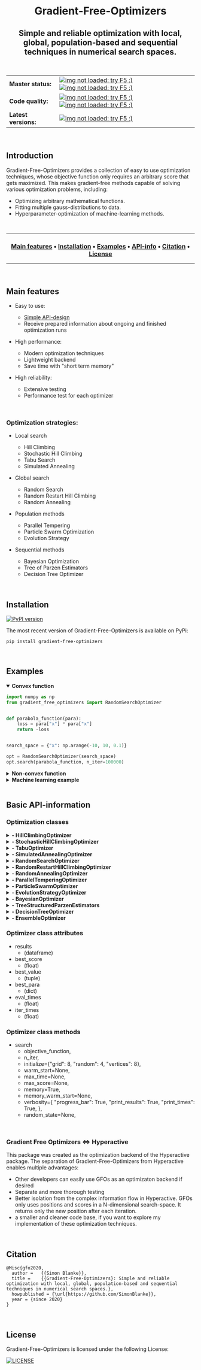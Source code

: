 <h1 align="center"> 
  Gradient-Free-Optimizers
</h1>

<h2 align="center">
  Simple and reliable optimization with local, global, population-based and sequential techniques in numerical search spaces.
</h2>

<br>

<table>
  <tbody>
    <tr align="left" valign="center">
      <td>
        <strong>Master status:</strong>
      </td>
      <td>
        <a href="https://travis-ci.com/SimonBlanke/Gradient-Free-Optimizers">
          <img src="https://img.shields.io/travis/com/SimonBlanke/Gradient-Free-Optimizers/master?style=flat-square&logo=travis" alt="img not loaded: try F5 :)">
        </a>
        <a href="https://coveralls.io/github/SimonBlanke/Gradient-Free-Optimizers">
          <img src="https://img.shields.io/coveralls/github/SimonBlanke/Gradient-Free-Optimizers?style=flat-square&logo=codecov" alt="img not loaded: try F5 :)">
        </a>
      </td>
    </tr>
    <tr/>
    <tr align="left" valign="center">
      <td>
         <strong>Code quality:</strong>
      </td>
      <td>
        <a href="https://codeclimate.com/github/SimonBlanke/Gradient-Free-Optimizers">
        <img src="https://img.shields.io/codeclimate/maintainability/SimonBlanke/Gradient-Free-Optimizers?style=flat-square&logo=code-climate" alt="img not loaded: try F5 :)">
        </a>
        <a href="https://scrutinizer-ci.com/g/SimonBlanke/Gradient-Free-Optimizers/">
        <img src="https://img.shields.io/scrutinizer/quality/g/SimonBlanke/Gradient-Free-Optimizers?style=flat-square&logo=scrutinizer-ci" alt="img not loaded: try F5 :)">
        </a>
      </td>
    </tr>
    <tr/>    <tr align="left" valign="center">
      <td>
        <strong>Latest versions:</strong>
      </td>
      <td>
        <a href="https://pypi.org/project/gradient_free_optimizers/">
          <img src="https://img.shields.io/pypi/v/Gradient-Free-Optimizers?style=flat-square&logo=PyPi&logoColor=white&color=blue" alt="img not loaded: try F5 :)">
        </a>
      </td>
    </tr>
  </tbody>
</table>

<br>

## Introduction

Gradient-Free-Optimizers provides a collection of easy to use optimization techniques, 
whose objective function only requires an arbitrary score that gets maximized. 
This makes gradient-free methods capable of solving various optimization problems, including: 
- Optimizing arbitrary mathematical functions.
- Fitting multiple gauss-distributions to data.
- Hyperparameter-optimization of machine-learning methods.


<br>

---

<div align="center"><a name="menu"></a>
  <h3>
    <a href="https://github.com/SimonBlanke/Gradient-Free-Optimizers#main-features">Main features</a> •
    <a href="https://github.com/SimonBlanke/Gradient-Free-Optimizers#installation">Installation</a> •
    <a href="https://github.com/SimonBlanke/Gradient-Free-Optimizers#examples">Examples</a> •
    <a href="https://github.com/SimonBlanke/Gradient-Free-Optimizers#basic-api-information">API-info</a> •
    <a href="https://github.com/SimonBlanke/Gradient-Free-Optimizers#citation">Citation</a> •
    <a href="https://github.com/SimonBlanke/Gradient-Free-Optimizers#license">License</a>
  </h3>
</div>

---

<br>



## Main features

- Easy to use:
  - <a href="https://github.com/SimonBlanke/Gradient-Free-Optimizers#examples">Simple API-design</a>
  - Receive prepared information about ongoing and finished optimization runs

- High performance:
  - Modern optimization techniques
  - Lightweight backend
  - Save time with "short term memory"

- High reliability:
  - Extensive testing
  - Performance test for each optimizer

<br>

### Optimization strategies:

- Local search
  - Hill Climbing
  - Stochastic Hill Climbing
  - Tabu Search
  - Simulated Annealing

- Global search
  - Random Search
  - Random Restart Hill Climbing
  - Random Annealing

- Population methods
  - Parallel Tempering
  - Particle Swarm Optimization
  - Evolution Strategy

- Sequential methods
  - Bayesian Optimization
  - Tree of Parzen Estimators
  - Decision Tree Optimizer


<br>


## Installation

[![PyPI version](https://badge.fury.io/py/gradient-free-optimizers.svg)](https://badge.fury.io/py/gradient-free-optimizers)

The most recent version of Gradient-Free-Optimizers is available on PyPi:

```console
pip install gradient-free-optimizers
```

<br>


## Examples

<details open>
<summary><b>Convex function</b></summary>

```python
import numpy as np
from gradient_free_optimizers import RandomSearchOptimizer


def parabola_function(para):
    loss = para["x"] * para["x"]
    return -loss


search_space = {"x": np.arange(-10, 10, 0.1)}

opt = RandomSearchOptimizer(search_space)
opt.search(parabola_function, n_iter=100000)
```

</details>


<details>
<summary><b>Non-convex function</b></summary>

```python
import numpy as np
from gradient_free_optimizers import RandomSearchOptimizer


def ackley_function(pos_new):
    x = pos_new["x1"]
    y = pos_new["x2"]

    a1 = -20 * np.exp(-0.2 * np.sqrt(0.5 * (x * x + y * y)))
    a2 = -np.exp(0.5 * (np.cos(2 * np.pi * x) + np.cos(2 * np.pi * y)))
    score = a1 + a2 + 20
    return -score


search_space = {
    "x1": np.arange(-100, 101, 0.1),
    "x2": np.arange(-100, 101, 0.1),
}

opt = RandomSearchOptimizer(search_space)
opt.search(ackley_function, n_iter=30000)
```

</details>


<details>
<summary><b>Machine learning example</b></summary>

```python
import numpy as np
from sklearn.model_selection import cross_val_score
from sklearn.ensemble import GradientBoostingClassifier
from sklearn.datasets import load_wine

from gradient_free_optimizers import HillClimbingOptimizer


data = load_wine()
X, y = data.data, data.target


def model(para):
    gbc = GradientBoostingClassifier(
        n_estimators=para["n_estimators"],
        max_depth=para["max_depth"],
        min_samples_split=para["min_samples_split"],
        min_samples_leaf=para["min_samples_leaf"],
    )
    scores = cross_val_score(gbc, X, y, cv=3)

    return scores.mean()


search_space = {
    "n_estimators": np.arange(20, 120, 1),
    "max_depth": np.arange(2, 12, 1),
    "min_samples_split": np.arange(2, 12, 1),
    "min_samples_leaf": np.arange(1, 12, 1),
}

opt = HillClimbingOptimizer(search_space)
opt.search(model, n_iter=50)
```

</details>


<br>

## Basic API-information

### Optimization classes

<details>
<summary><b>- HillClimbingOptimizer</b></summary>

    - search_space
    - epsilon=0.05
    - distribution="normal"
    - n_neighbours=3
    - rand_rest_p=0.03

</details>

<details>
<summary><b>- StochasticHillClimbingOptimizer</b></summary>

    - search_space
    - epsilon=0.05
    - distribution="normal"
    - n_neighbours=3
    - rand_rest_p=0.03
    - p_accept=0.1
    - norm_factor="adaptive"

</details>

<details>
<summary><b>- TabuOptimizer</b></summary>

    - search_space
    - epsilon=0.05
    - distribution="normal"
    - n_neighbours=3
    - rand_rest_p=0.03
    - tabu_factor=3

</details>

<details>
<summary><b>- SimulatedAnnealingOptimizer</b></summary>

    - search_space
    - epsilon=0.05
    - distribution="normal"
    - n_neighbours=3
    - rand_rest_p=0.03
    - p_accept=0.1
    - norm_factor="adaptive"
    - annealing_rate=0.975
    - start_temp=1

</details>

<details>
<summary><b>- RandomSearchOptimizer</b></summary>

    - search_space

</details>

<details>
<summary><b>- RandomRestartHillClimbingOptimizer</b></summary>

    - search_space
    - epsilon=0.05
    - distribution="normal"
    - n_neighbours=3
    - rand_rest_p=0.03
    - n_iter_restart=10

</details>

<details>
<summary><b>- RandomAnnealingOptimizer</b></summary>

    - search_space
    - epsilon=0.05
    - distribution="normal"
    - n_neighbours=3
    - rand_rest_p=0.03
    - annealing_rate=0.975
    - start_temp=1

</details>

<details>
<summary><b>- ParallelTemperingOptimizer</b></summary>

    - search_space
    - n_iter_swap=10
    - rand_rest_p=0.03

</details>

<details>
<summary><b>- ParticleSwarmOptimizer</b></summary>

    - search_space
    - inertia=0.5
    - cognitive_weight=0.5
    - social_weight=0.5
    - temp_weight=0.2
    - rand_rest_p=0.03

</details>

<details>
<summary><b>- EvolutionStrategyOptimizer</b></summary>

    - search_space
    - mutation_rate=0.7
    - crossover_rate=0.3
    - rand_rest_p=0.03

</details>

<details>
<summary><b>- BayesianOptimizer</b></summary>

    - search_space
    - gpr=gaussian_process["gp_nonlinear"]
    - xi=0.03
    - warm_start_smbo=None
    - rand_rest_p=0.03

</details>

<details>
<summary><b>- TreeStructuredParzenEstimators</b></summary>

    - search_space
    - gamma_tpe=0.5
    - warm_start_smbo=None
    - rand_rest_p=0.03

</details>

<details>
<summary><b>- DecisionTreeOptimizer</b></summary>

    - search_space
    - tree_regressor="extra_tree"
    - xi=0.01
    - warm_start_smbo=None
    - rand_rest_p=0.03

</details>

<details>
<summary><b>- EnsembleOptimizer</b></summary>

    - search_space
    - estimators=[
            GradientBoostingRegressor(n_estimators=5),
            GaussianProcessRegressor(),
        ]
    - xi=0.01
    - warm_start_smbo=None
    - rand_rest_p=0.03

</details>





### Optimizer class attributes

  - results
    - (dataframe)
  - best_score
    - (float)
  - best_value
    - (tuple)
  - best_para
    - (dict)
  - eval_times
    - (float)
  - iter_times
    - (float)

</details>


### Optimizer class methods

- search
  - objective_function,
  - n_iter,
  - initialize={"grid": 8, "random": 4, "vertices": 8},
  - warm_start=None,
  - max_time=None,
  - max_score=None,
  - memory=True,
  - memory_warm_start=None,
  - verbosity={
            "progress_bar": True,
            "print_results": True,
            "print_times": True,
        },
  - random_state=None,
  

<br>

### Gradient Free Optimizers <=> Hyperactive

This package was created as the optimization backend of the Hyperactive package.
The separation of Gradient-Free-Optimizers from Hyperactive enables multiple advantages:
  - Other developers can easily use GFOs as an optimizaton backend if desired
  - Separate and more thorough testing
  - Better isolation from the complex information flow in Hyperactive. GFOs only uses positions and scores in a N-dimensional search-space. It returns only the new position after each iteration.
  - a smaller and cleaner code base, if you want to explore my implementation of these optimization techniques.



<br>

## Citation

    @Misc{gfo2020,
      author =   {{Simon Blanke}},
      title =    {{Gradient-Free-Optimizers}: Simple and reliable optimization with local, global, population-based and sequential techniques in numerical search spaces.},
      howpublished = {\url{https://github.com/SimonBlanke}},
      year = {since 2020}
    }


<br>

## License

Gradient-Free-Optimizers is licensed under the following License:

[![LICENSE](https://img.shields.io/github/license/SimonBlanke/Gradient-Free-Optimizers?style=for-the-badge)](https://github.com/SimonBlanke/Gradient-Free-Optimizers/blob/master/LICENSE)


